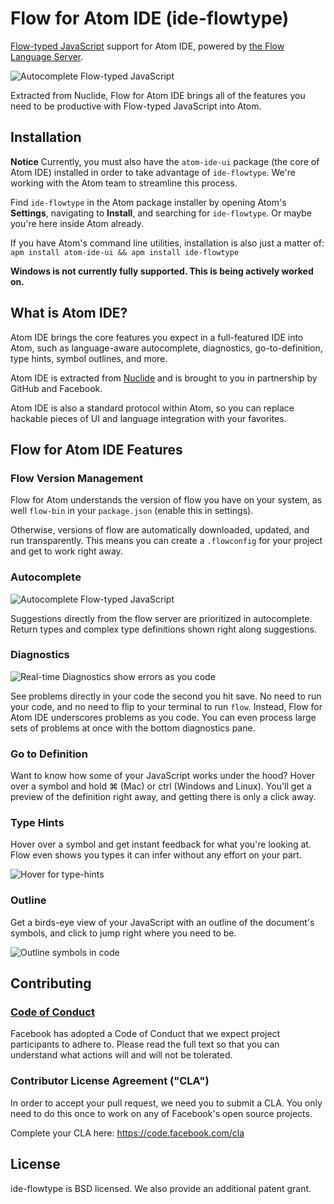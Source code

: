 # Flow for Atom IDE (ide-flowtype)

[Flow-typed JavaScript](https://flow.org/) support for Atom IDE, powered by [the Flow Language Server](https://github.com/flowtype/flow-language-server).

![Autocomplete Flow-typed JavaScript](https://raw.githubusercontent.com/flowtype/ide-flowtype/master/resources/autocomplete.gif)

Extracted from Nuclide, Flow for Atom IDE brings all of the features you need to be productive with Flow-typed JavaScript into Atom.

## Installation

**Notice** Currently, you must also have the `atom-ide-ui` package (the core of Atom IDE) installed in order to take advantage of `ide-flowtype`. We're working with the Atom team to streamline this process.

Find `ide-flowtype` in the Atom package installer by opening Atom's **Settings**, navigating to **Install**, and searching for `ide-flowtype`. Or maybe you're here inside Atom already.

If you have Atom's command line utilities, installation is also just a matter of:
`apm install atom-ide-ui && apm install ide-flowtype`

**Windows is not currently fully supported. This is being actively worked on.**

## What is Atom IDE?

Atom IDE brings the core features you expect in a full-featured IDE into Atom, such as language-aware autocomplete, diagnostics,  go-to-definition, type hints, symbol outlines, and more.

Atom IDE is extracted from [Nuclide](https://nuclide.io/) and is brought to you in partnership by GitHub and Facebook.

Atom IDE is also a standard protocol within Atom, so you can replace hackable pieces of UI and language integration with your favorites.

## Flow for Atom IDE Features

### Flow Version Management

Flow for Atom understands the version of flow you have on your system, as well `flow-bin` in your `package.json` (enable this in settings).

Otherwise, versions of flow are automatically downloaded, updated, and run transparently. This means you can create a `.flowconfig` for your project and get to work right away.

### Autocomplete

![Autocomplete Flow-typed JavaScript](https://raw.githubusercontent.com/flowtype/ide-flowtype/master/resources/autocomplete.gif)

Suggestions directly from the flow server are prioritized in autocomplete. Return types and complex type definitions shown right along suggestions.

### Diagnostics

![Real-time Diagnostics show errors as you code](https://raw.githubusercontent.com/flowtype/ide-flowtype/master/resources/diagnostics.gif)

See problems directly in your code the second you hit save. No need to run your code, and no need to flip to your terminal to run `flow`. Instead, Flow for Atom IDE underscores problems as you code. You can even process large sets of problems at once with the bottom diagnostics pane.

### Go to Definition

Want to know how some of your JavaScript works under the hood? Hover over a symbol and hold ⌘ (Mac) or ctrl (Windows and Linux). You'll get a preview of the definition right away, and getting there is only a click away.

### Type Hints

Hover over a symbol and get instant feedback for what you're looking at. Flow even shows you types it can infer without any effort on your part.

![Hover for type-hints](https://raw.githubusercontent.com/flowtype/ide-flowtype/master/resources/typehint.png)

### Outline

Get a birds-eye view of your JavaScript with an outline of the document's symbols, and click to jump right where you need to be.

![Outline symbols in code](https://raw.githubusercontent.com/flowtype/ide-flowtype/master/resources/outline.png)

## Contributing

### [Code of Conduct](https://code.facebook.com/codeofconduct)

Facebook has adopted a Code of Conduct that we expect project participants to adhere to. Please read the full text so that you can understand what actions will and will not be tolerated.

### Contributor License Agreement ("CLA")

In order to accept your pull request, we need you to submit a CLA. You only need
to do this once to work on any of Facebook's open source projects.

Complete your CLA here: <https://code.facebook.com/cla>

## License

ide-flowtype is BSD licensed. We also provide an additional patent grant.
